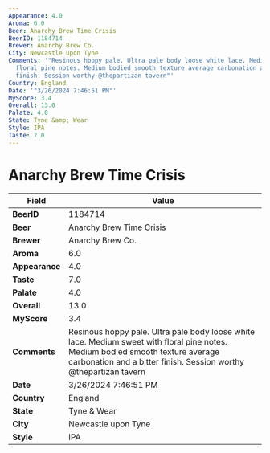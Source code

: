 ```yaml
---
Appearance: 4.0
Aroma: 6.0
Beer: Anarchy Brew Time Crisis
BeerID: 1184714
Brewer: Anarchy Brew Co.
City: Newcastle upon Tyne
Comments: '"Resinous hoppy pale. Ultra pale body loose white lace. Medium sweet with
  floral pine notes. Medium bodied smooth texture average carbonation and a bitter
  finish. Session worthy @thepartizan tavern"'
Country: England
Date: '"3/26/2024 7:46:51 PM"'
MyScore: 3.4
Overall: 13.0
Palate: 4.0
State: Tyne &amp; Wear
Style: IPA
Taste: 7.0
---
```


# Anarchy Brew Time Crisis

| Field         | Value |
|---------------|-------|
| **BeerID** | 1184714 |
| **Beer** | Anarchy Brew Time Crisis |
| **Brewer** | Anarchy Brew Co. |
| **Aroma** | 6.0 |
| **Appearance** | 4.0 |
| **Taste** | 7.0 |
| **Palate** | 4.0 |
| **Overall** | 13.0 |
| **MyScore** | 3.4 |
| **Comments** | Resinous hoppy pale. Ultra pale body loose white lace. Medium sweet with floral pine notes. Medium bodied smooth texture average carbonation and a bitter finish. Session worthy @thepartizan tavern |
| **Date** | 3/26/2024 7:46:51 PM |
| **Country** | England |
| **State** | Tyne &amp; Wear |
| **City** | Newcastle upon Tyne |
| **Style** | IPA |
